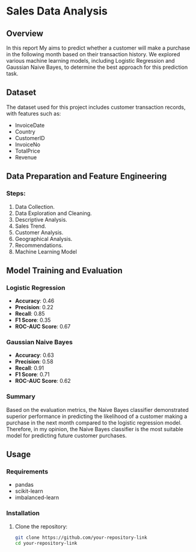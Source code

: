 # Sales Data Analysis

## Overview

In this report My aims to predict whether a customer will make a purchase in the following month based on their transaction history. We explored various machine learning models, including Logistic Regression and Gaussian Naive Bayes, to determine the best approach for this prediction task.

## Dataset

The dataset used for this project includes customer transaction records, with features such as:
- InvoiceDate
- Country
- CustomerID
- InvoiceNo
- TotalPrice
- Revenue

## Data Preparation and Feature Engineering

### Steps:
1. Data Collection.
2. Data Exploration and Cleaning.
3. Descriptive Analysis.
4. Sales Trend.
5. Customer Analysis.
6. Geographical Analysis.
7. Recommendations.
8. Machine Learning Model

## Model Training and Evaluation

### Logistic Regression
- **Accuracy**: 0.46
- **Precision**: 0.22
- **Recall**: 0.85
- **F1 Score**: 0.35
- **ROC-AUC Score**: 0.67

### Gaussian Naive Bayes
- **Accuracy**: 0.63
- **Precision**: 0.58
- **Recall**: 0.91
- **F1 Score**: 0.71
- **ROC-AUC Score**: 0.62

### Summary
Based on the evaluation metrics, the Naive Bayes classifier demonstrated superior performance in predicting the likelihood of a customer making a purchase in the next month compared to the logistic regression model. Therefore, in my opinion, the Naive Bayes classifier is the most suitable model for predicting future customer purchases.

## Usage

### Requirements
- pandas
- scikit-learn
- imbalanced-learn

### Installation
1. Clone the repository:
   ```bash
   git clone https://github.com/your-repository-link
   cd your-repository-link
